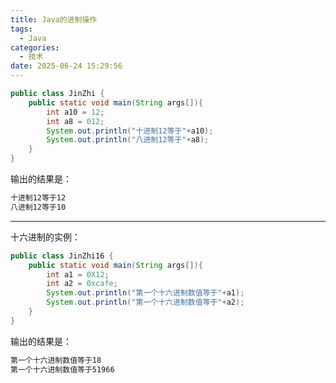 ```yaml
---
title: Java的进制操作
tags:
  - Java
categories:
  - 技术
date: 2025-06-24 15:29:56
---
```


```java
public class JinZhi {
	public static void main(String args[]){
		int a10 = 12;
		int a8 = 012;
		System.out.println("十进制12等于"+a10);
		System.out.println("八进制12等于"+a8);
	}
}
```

输出的结果是：

```bash
十进制12等于12
八进制12等于10
```

---

十六进制的实例：

```java
public class JinZhi16 {
	public static void main(String args[]){
		int a1 = 0X12;
		int a2 = 0xcafe;
		System.out.println("第一个十六进制数值等于"+a1);
		System.out.println("第一个十六进制数值等于"+a2);
	}
}
```

输出的结果是：

```bash
第一个十六进制数值等于18
第一个十六进制数值等于51966
```

